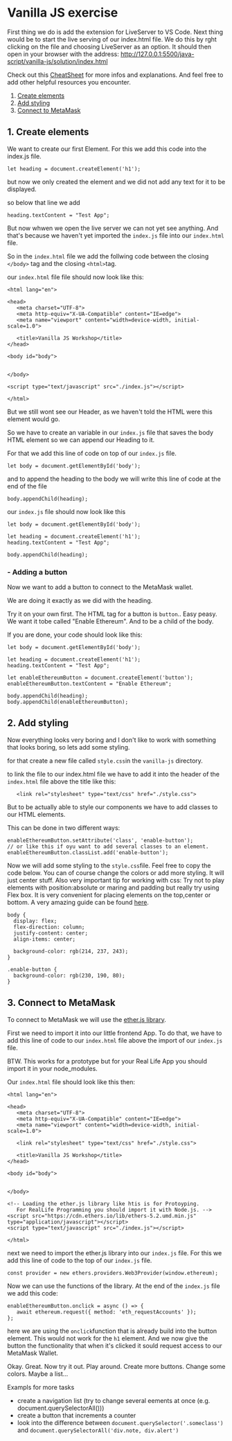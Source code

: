 # Vanilla JS exercise

First thing we do is add the extension for LiveServer to VS Code.
Next thing would be to start the live serving of our index.html file.
We do this by rght clicking on the file and choosing LiveServer as an option. It should then open in your browser with the address: http://127.0.0.1:5500/java-script/vanilla-js/solution/index.html

Check out this [CheatSheet](https://gist.github.com/thegitfather/9c9f1a927cd57df14a59c268f118ce86) for more infos and explanations. And feel free to add other helpful resources you encounter.

1. [Create elements](#create-elements)
2. [Add styling](#add-styling)
3. [Connect to MetaMask](#connect-to-metamask)

## 1. Create elements

We want to create our first Element.
For this we add this code into the index.js file.

```
let heading = document.createElement('h1');
```

but now we only created the element and we did not add any text for it to be displayed.

so below that line we add

```
heading.textContent = "Test App";
```

But now whwen we open the live server we can not yet see anything.
And that's because we haven't yet imported the `index.js` file into our `index.html` file.

So in the `index.html` file we add the follwing code between the closing `</body>` tag and the closing `<html>`tag.

our `index.html` file file should now look like this:

```
<html lang="en">

<head>
   <meta charset="UTF-8">
   <meta http-equiv="X-UA-Compatible" content="IE=edge">
   <meta name="viewport" content="width=device-width, initial-scale=1.0">

   <title>Vanilla JS Workshop</title>
</head>

<body id="body">


</body>

<script type="text/javascript" src="./index.js"></script>

</html>
```

But we still wont see our Header, as we haven't told the HTML were this element would go.

So we have to create an variable in our `index.js` file that saves the body HTML element so we can append our Heading to it.

For that we add this line of code on top of our `index.js` file.

```
let body = document.getElementById('body');
```

and to append the heading to the body we will write this line of code at the end of the file

```
body.appendChild(heading);
```

our `index.js` file should now look like this

```
let body = document.getElementById('body');

let heading = document.createElement('h1');
heading.textContent = "Test App";

body.appendChild(heading);
```

### - Adding a button

Now we want to add a button to connect to the MetaMask wallet.

We are doing it exactly as we did with the heading.

Try it on your own first. The HTML tag for a button is `button`.. Easy peasy.
We want it tobe called "Enable Ethereum". And to be a child of the body.

If you are done, your code should look like this:

```
let body = document.getElementById('body');

let heading = document.createElement('h1');
heading.textContent = "Test App";

let enableEthereumButton = document.createElement('button');
enableEthereumButton.textContent = "Enable Ethereum";

body.appendChild(heading);
body.appendChild(enableEthereumButton);
```

## 2. Add styling

Now everything looks very boring and I don't like to work with something that looks boring, so lets add some styling.

for that create a new file called `style.css`in the `vanilla-js` directory.

to link the file to our index.html file we have to add it into the header of the `index.html` file above the title like this:

```
   <link rel="stylesheet" type="text/css" href="./style.css">
```

But to be actually able to style our components we have to add classes to our HTML elements.

This can be done in two different ways:

```
enableEthereumButton.setAttribute('class', 'enable-button');
// or like this if oyu want to add several classes to an element.
enableEthereumButton.classList.add('enable-button');
```

Now we will add some styling to the `style.css`file. Feel free to copy the code below. You can of course change the colors or add more styling.
It will just center stuff. Also very important tip for working with css:
Try not to play elements with position:absolute or maring and padding but really try using Flex box.
It is very convenient for placing elements on the top,center or bottom. A very amazing guide can be found <a href="https://css-tricks.com/snippets/css/a-guide-to-flexbox/" target="_blank">here</a>.

```
body {
  display: flex;
  flex-direction: column;
  justify-content: center;
  align-items: center;

  background-color: rgb(214, 237, 243);
}

.enable-button {
  background-color: rgb(230, 190, 80);
}
```

## 3. Connect to MetaMask

To connect to MetaMask we will use the [ether.js library](https://docs.ethers.io/v5/getting-started/#getting-started--glossary).

First we need to import it into our little frontend App. To do that, we have to add this line of code to our `index.html` file above the import of our `index.js` file.

BTW. This works for a prototype but for your Real Life App you should import it in your node_modules.

Our `index.html` file should look like this then:

```
<html lang="en">

<head>
   <meta charset="UTF-8">
   <meta http-equiv="X-UA-Compatible" content="IE=edge">
   <meta name="viewport" content="width=device-width, initial-scale=1.0">

   <link rel="stylesheet" type="text/css" href="./style.css">

   <title>Vanilla JS Workshop</title>
</head>

<body id="body">


</body>

<!-- Loading the ether.js library like htis is for Protoyping.
   For RealLife Programming you should import it with Node.js. -->
<script src="https://cdn.ethers.io/lib/ethers-5.2.umd.min.js" type="application/javascript"></script>
<script type="text/javascript" src="./index.js"></script>

</html>
```

next we need to import the ether.js library into our `index.js` file. For this we add this line of code to the top of our `index.js` file.

```
const provider = new ethers.providers.Web3Provider(window.ethereum);
```

Now we can use the functions of the library. At the end of the `index.js` file we add this code:

```
enableEthereumButton.onclick = async () => {
   await ethereum.request({ method: 'eth_requestAccounts' });
};
```

here we are using the `onclick`function that is already build into the button element. This would not work for the `h1` element. And we now give the button the functionality that when it's clicked it sould request access to our MetaMask Wallet.

Okay. Great. Now try it out. Play around. Create more buttons. Change some colors. Maybe a list...

Exampls for more tasks

- create a navigation list (try to change several eements at once (e.g. document.querySelectorAll()))
- create a button that increments a counter
- look into the difference between `document.querySelector('.someclass')` and `document.querySelectorAll('div.note, div.alert')`
